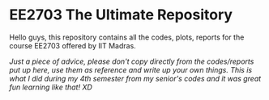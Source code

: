 # EE2703 The Ultimate Repository

Hello guys, this repository contains all the codes, plots, reports for the course EE2703 offered by IIT Madras.

*Just a piece of advice, please don't copy directly from the codes/reports put up here, use them as reference and write up your own things. 
This is what I did during my 4th semester from my senior's codes and it was great fun learning like that! XD*

